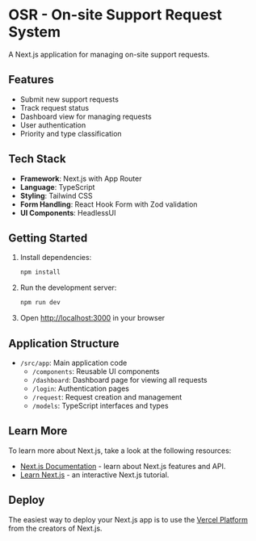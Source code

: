 # OSR - On-site Support Request System

A Next.js application for managing on-site support requests.

## Features

- Submit new support requests
- Track request status
- Dashboard view for managing requests
- User authentication
- Priority and type classification

## Tech Stack

- **Framework**: Next.js with App Router
- **Language**: TypeScript
- **Styling**: Tailwind CSS
- **Form Handling**: React Hook Form with Zod validation
- **UI Components**: HeadlessUI

## Getting Started

1. Install dependencies:
   ```bash
   npm install
   ```
2. Run the development server:
   ```bash
   npm run dev
   ```
3. Open [http://localhost:3000](http://localhost:3000) in your browser

## Application Structure

- `/src/app`: Main application code
  - `/components`: Reusable UI components
  - `/dashboard`: Dashboard page for viewing all requests
  - `/login`: Authentication pages
  - `/request`: Request creation and management
  - `/models`: TypeScript interfaces and types

## Learn More

To learn more about Next.js, take a look at the following resources:

- [Next.js Documentation](https://nextjs.org/docs) - learn about Next.js features and API.
- [Learn Next.js](https://nextjs.org/learn) - an interactive Next.js tutorial.

## Deploy

The easiest way to deploy your Next.js app is to use the [Vercel Platform](https://vercel.com/new) from the creators of Next.js.
